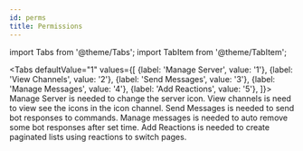 ```yaml
---
id: perms
title: Permissions
---
```


import Tabs from '@theme/Tabs';
import TabItem from '@theme/TabItem';

<Tabs
  defaultValue="1"
  values={[
    {label: 'Manage Server', value: '1'},
    {label: 'View Channels', value: '2'},
    {label: 'Send Messages', value: '3'},
    {label: 'Manage Messages', value: '4'},
    {label: 'Add Reactions', value: '5'},
  ]}>
  <TabItem value="1">Manage Server is needed to change the server icon.</TabItem>
  <TabItem value="2">View channels is need to view see the icons in the icon channel.</TabItem>
  <TabItem value="3">Send Messages is needed to send bot responses to commands.</TabItem>
  <TabItem value="4">Manage messages is needed to auto remove some bot responses after set time.</TabItem>
  <TabItem value="5">Add Reactions is needed to create paginated lists using reactions to switch pages.</TabItem>
</Tabs>